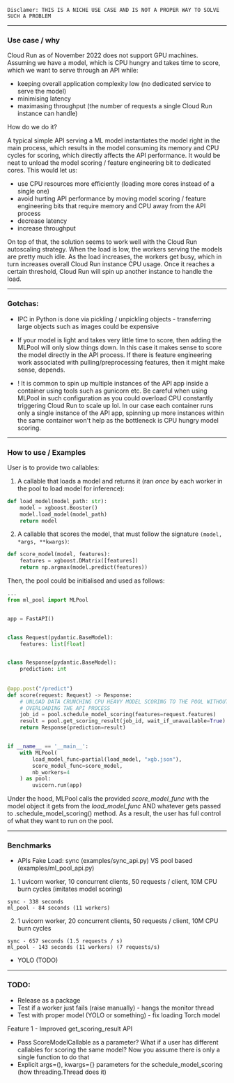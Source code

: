 `Disclamer: THIS IS A NICHE USE CASE AND IS NOT A PROPER WAY TO SOLVE SUCH A PROBLEM`

---

### Use case / why


Cloud Run as of November 2022 does not support GPU machines. Assuming we have a model, 
which is CPU hungry and takes time to score, which we want to serve through an API while:

- keeping overall application complexity low (no dedicated service to serve the model)
- minimising latency
- maximasing throughput (the number of requests a single Cloud Run instance can handle)

How do we do it?

A typical simple API serving a ML model instantiates the model right in the main process, which
results in the model consuming its memory and CPU cycles for scoring, which directly affects the API
performance. It would be neat to unload the model scoring / feature engineering bit to dedicated cores.
This would let us:
- use CPU resources more efficiently (loading more cores instead of a single one)
- avoid hurting API performance by moving model scoring / feature engineering bits that require memory and CPU away from the API process
- decrease latency
- increase throughput 


On top of that, the solution seems to work well with the Cloud Run autoscaling strategy. When 
the load is low, the workers serving the models are pretty much idle. As the load increases,
the workers get busy, which in turn increases overall Cloud Run instance CPU usage. Once
it reaches a certain threshold, Cloud Run will spin up another instance to handle the load.

---

### Gotchas:

- IPC in Python is done via pickling / unpickling objects - transferring large objects such as images
could be expensive

- If your model is light and takes very little time to score, then adding the MLPool will
only slow things down. In this case it makes sense to score the model directly in the API process. 
If there is feature engineering work associated with pulling/preprocessing features, then
it might make sense, depends. 

- ! It is common to spin up multiple instances of the API app inside a container using tools such as
gunicorn etc. Be careful when using MLPool in such configuration as you could overload CPU constantly triggering
Cloud Run to scale up lol. In our case each container runs only a single instance of the API app, spinning up more instances
within the same container won't help as the bottleneck is CPU hungry model scoring.

---


### How to use / Examples

User is to provide two callables:

1. A callable that loads a model and returns it (ran _once_ by each worker in the pool to load model for inference):

```python
def load_model(model_path: str):
    model = xgboost.Booster()
    model.load_model(model_path)
    return model
```

2. A callable that scores the model, that must follow the signature `(model, *args, **kwargs)`:

```python
def score_model(model, features):
    features = xgboost.DMatrix([features])
    return np.argmax(model.predict(features))
```

Then, the pool could be initialised and used as follows:

```python
...
from ml_pool import MLPool


app = FastAPI()


class Request(pydantic.BaseModel):
    features: list[float]


class Response(pydantic.BaseModel):
    prediction: int
    
    
@app.post("/predict")
def score(request: Request) -> Response:
    # UNLOAD DATA CRUNCHING CPU HEAVY MODEL SCORING TO THE POOL WITHOUT
    # OVERLOADING THE API PROCESS
    job_id = pool.schedule_model_scoring(features=request.features)
    result = pool.get_scoring_result(job_id, wait_if_unavailable=True)
    return Response(prediction=result)


if __name__ == '__main__':
    with MLPool(
        load_model_func=partial(load_model, "xgb.json"),
        score_model_func=score_model,
        nb_workers=4
    ) as pool:
        uvicorn.run(app)
```

Under the hood, MLPool calls the provided _score_model_func_ with the model object it gets from the 
_load_model_func_ AND whatever gets passed to .schedule_model_scoring() method. As a result, 
the user has full control of what they want to run on the pool.


--- 

### Benchmarks

- APIs Fake Load: sync (examples/sync_api.py) VS pool based (examples/ml_pool_api.py)

1. 1 uvicorn worker, 10 concurrent clients, 50 requests / client, 10M CPU burn cycles (imitates model scoring)

```
sync - 338 seconds
ml_pool - 84 seconds (11 workers)
```

2. 1 uvicorn worker, 20 concurrent clients, 50 requests / client, 10M CPU burn cycles
```
sync - 657 seconds (1.5 requests / s)
ml_pool - 143 seconds (11 workers) (7 requests/s)
```


- YOLO (TODO)


---

### TODO:

- Release as a package
- Test if a worker just fails (raise manually) - hangs the monitor thread
- Test with proper model (YOLO or something) - fix loading Torch model

Feature 1 - Improved get_scoring_result API
- Pass ScoreModelCallable as a parameter? What if a user has different callables for
scoring the same model? Now you assume there is only a single function to do that
- Explicit args=(), kwargs={} parameters for the schedule_model_scoring (how threading.Thread does it)
